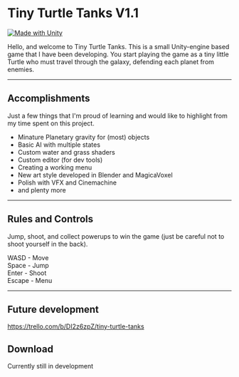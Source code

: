 # Tiny Turtle Tanks V1.1
[![Made with Unity](https://img.shields.io/badge/Made%20with-Unity-57b9d3.svg?style=for-the-badge&logo=unity)](https://unity3d.com)

Hello, and welcome to Tiny Turtle Tanks. This is a small Unity-engine based game that I have been developing. You start playing the game as a tiny little Turtle who must travel through the galaxy, defending each planet from enemies. 

- - - - 

## Accomplishments ##
Just a few things that I'm proud of learning and would like to highlight from my time spent on this project.  

* Minature Planetary gravity for (most) objects
* Basic AI with multiple states
* Custom water and grass shaders
* Custom editor (for dev tools)
* Creating a working menu
* New art style developed in Blender and MagicaVoxel
* Polish with VFX and Cinemachine
* and plenty more

- - - - 

## Rules and Controls ##
Jump, shoot, and collect powerups to win the game (just be careful not to shoot yourself in the back).  

WASD - Move  
Space - Jump  
Enter - Shoot  
Escape - Menu  

- - - - 

## Future development ##
https://trello.com/b/DI2z6zpZ/tiny-turtle-tanks

## Download ##
Currently still in development
